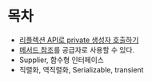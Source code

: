 # 목차

- [리플렉션 API로 private 생성자 호출하기](https://github.com/boboram/TIL/blob/main/JAVA/%EC%9D%B4%ED%8E%99%ED%8B%B0%EB%B8%8C-%EC%9E%90%EB%B0%94-%EC%99%84%EB%B2%BD-%EA%B3%B5%EB%9E%B5/%EC%95%84%EC%9D%B4%ED%85%9C-3/1-%EC%8B%B1%EA%B8%80%ED%84%B4-%EB%B3%B4%EC%A6%9D-%EC%B2%AB%EB%B2%88%EC%A7%B8-%EB%B0%A9%EB%B2%95.md#%EB%8B%A8%EC%A0%902-%EB%A6%AC%ED%94%8C%EB%A0%89%EC%85%98%EC%9C%BC%EB%A1%9C-private-%EC%83%9D%EC%84%B1%EC%9E%90%EB%A5%BC-%ED%98%B8%EC%B6%9C%ED%95%A0-%EC%88%98-%EC%9E%88%EB%8B%A4)
- [메서드 참조](https://github.com/boboram/TIL/blob/main/JAVA/%EC%9D%B4%ED%8E%99%ED%8B%B0%EB%B8%8C-%EC%9E%90%EB%B0%94-%EC%99%84%EB%B2%BD-%EA%B3%B5%EB%9E%B5/%EC%95%84%EC%9D%B4%ED%85%9C-3/11-%EB%A9%94%EC%84%9C%EB%93%9C-%EC%B0%B8%EC%A1%B0.md)를 공급자로 사용할 수 있다.
- Supplier<T>, 함수형 인터페이스 
- 직렬화, 역직렬화, Serializable, transient
